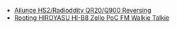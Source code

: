 
* [Ailunce HS2/Radioddity QR20/Q900 Reversing](https://zy0d0x0.github.io/HS2-Reversing/)
* [Rooting HIROYASU HI-B8 Zello PoC FM Walkie Talkie](https://zy0d0x0.github.io/Rooting%20HIROYASU%20HI-B8%20Zello%20PoC%20FM%20Walkie%20Talkie)

